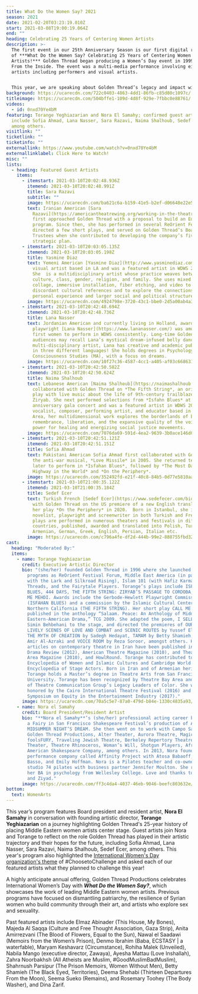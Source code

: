 ```yaml
---
title: What Do the Women Say? 2021
season: 2021
date: 2021-02-20T03:23:19.010Z
start: 2021-03-08T19:00:19.064Z
end: ""
heading: Celebrating 25 Years of Centering Women Artists
description: >-
  The first event in our 25th Anniversary Season is our first digital rendition
  of ***What Do the Women Say? Celebrating 25 Years of Centering Women
  Artists!*** Golden Thread began producing a Women’s Day event in 1999 titled,
  From the Inside. The event was a multi-media performance involving eight women
  artists including performers and visual artists.


  This year, we are speaking about Golden Thread’s legacy and impact with artists whose experience with Golden Thread ranges from one year to more than twenty years. What has Golden Thread’s impact been on these artists’ career? What is their hope for Golden Thread’s next 25 years?
background: https://ucarecdn.com/722c0403-4863-4dd1-86fb-c85d80c1097c/
titleimage: https://ucarecdn.com/504bffe1-109d-4d8f-929e-7fbbc0e88761/
videos:
  - id: 0nxd70Ye4bM
featuring: Torange Yeghiazarian and Nora El Samahy; confirmed guest artists
  include Sofia Ahmad, Lana Nasser, Sara Razavi, Naima Shalhoub, Sedef Ecer,
  among others.
visitlink: ""
ticketlink: ""
ticketinfo: ""
externallink: https://www.youtube.com/watch?v=0nxd70Ye4bM
externallinklabel: Click Here to Watch!
misc: ""
lists:
  - heading: Featured Guest Artists
    items:
      - itemstart: 2021-03-10T20:02:48.936Z
        itemend: 2021-03-10T20:02:48.991Z
        title: Sara Razavi
        subtitle: ""
        image: https://ucarecdn.com/ba621c6a-b159-41e5-b2ef-d06648e22e54/-/crop/1306x1188/0,234/-/preview/
        text: Iranian American [Sara
          Razavi](https://americantheatrewing.org/working-in-the-theatre/in-the-field-sara-razavi/)
          first approached Golden Thread with a proposal to build an Education
          program. Since then, she has performed in several ReOrient Festivals,
          directed a few short plays, and served on Golden Thread’s Board of
          Trustees when she contributed to developing the company’s five-year
          strategic plan.
      - itemstart: 2021-03-10T20:03:05.135Z
        itemend: 2021-03-10T20:03:05.198Z
        title: Yasmine Diaz
        text: Yemeni American [Yasmine Diaz](http://www.yasminediaz.com/about) is a
          visual artist based in LA and was a featured artist in WDWS 2018.
          She  is a multidisciplinary artist whose practice weaves between
          culture, class, gender, religion, and family. She uses mixed media
          collage, immersive installation, fiber etching, and video to juxtapose
          discordant cultural references and to explore the connections between
          personal experience and larger social and political structures.
        image: https://ucarecdn.com/4924798e-3720-43c1-bbe0-2d5a00ab4a3b/-/crop/995x958/0,425/-/preview/
      - itemstart: 2021-03-10T20:42:48.694Z
        itemend: 2021-03-10T20:42:48.736Z
        title: Lana Nasser
        text: Jordanian American and currently living in Holland, award-winning
          playwright [Lana Nasser](https://www.lananasser.com/) was among the
          first women to perform in WDWS consistently. Long-time Golden Thread
          audiences may recall Lana’s mystical dream-infused belly dancing!  A
          multi-disciplinary artist, Lana has creative and academic publications
          in three different languages! She holds degrees in Psychology (BA) and
          Consciousness Studies (MA), with a focus on dreams.
        image: https://ucarecdn.com/10f27c36-4587-4cc1-a405-af03c6686312/
      - itemstart: 2021-03-10T20:42:50.582Z
        itemend: 2021-03-10T20:42:50.624Z
        title: Naima Shalhoub
        text: Lebanese American [Naima Shalhoub](https://naimashalhoub.com/bio) first
          collaborated with Golden Thread on *The Fifth String*, an original
          play with live music about the life of 9th-century trailblazer,
          Ziryab. She next performed selections from *Isfahn Blues* at our 20th
          anniversary gala concert and was a featured artist in WDWS 2018. A
          vocalist, composer, performing artist, and educator based in the Bay
          Area, her multidimensional work explores the borderlands of belonging,
          remembrance, liberation, and the expansive quality of the voice - its
          power for healing and energizing social justice movements.
        image: https://ucarecdn.com/7076da69-591d-4ea2-9639-3b0ace146d0c/-/crop/1107x1059/281,117/-/preview/
      - itemstart: 2021-03-10T20:42:51.121Z
        itemend: 2021-03-10T20:42:51.151Z
        title: Sofia Ahmad
        text: Pakistani American Sofia Ahmad first collaborated with Golden Thread on
          the anti-war musical, *Love Missile* in 2005. She returned ten years
          later to perform in *Isfahan Blues*, followed by *The Most Dangerous
          Highway in the World* and *On the Periphery*.
        image: https://ucarecdn.com/352492fd-e21f-40c8-84b5-0d77e5810aab/-/crop/937x936/607,369/-/preview/
      - itemstart: 2021-03-10T21:00:35.122Z
        itemend: 2021-03-10T21:00:35.184Z
        title: Sedef Ecer
        text: Turkish French [Sedef Ecer](https://www.sedefecer.com/bio-express) worked
          with Golden Thread on the US premiere of a new English translation of
          her play *On the Periphery* in 2020.  Born in Istanbul, she is a
          novelist, playwright and screenwriter in both Turkish and French. Her
          plays are performed in numerous theaters and festivals in different
          countries, published, awarded and translated into Polish, Turkish,
          Armenian, German, Greek, English, Persian, Italian etc.
        image: https://ucarecdn.com/c796a4fe-df2d-444b-99e2-888755fbd322/-/crop/349x326/83,45/-/preview/
cast:
  heading: "Moderated By:"
  items:
    - name: Torange Yeghiazarian
      credit: Executive Artistic Director
      bio: "(she/her) founded Golden Thread in 1996 where she launched such visionary
        programs as ReOrient Festival Forum, Middle East America (in partnership
        with the Lark and Silkroad Rising), Islam 101 (with Hafiz Karmali), New
        Threads, and the Fairytale Players. Torange’s plays include ISFAHAN
        BLUES, 444 DAYS, THE FIFTH STRING: ZIRYAB’S PASSAGE TO CORDOBA, and CALL
        ME MEHDI. Awards include the Gerbode-Hewlett Playwright Commission Award
        (ISFAHAN BLUES) and a commission by the Islamic Cultural Center of
        Northern California (THE FIFTH STRING). Her short play CALL ME MEHDI is
        published in the anthology “Salaam. Peace: An Anthology of Middle
        Eastern-American Drama,” TCG 2009. She adapted the poem, I SELL SOULS by
        Simin Behbehani to the stage, and directed the premieres of OUR ENEMIES:
        LIVELY SCENES OF LOVE AND COMBAT and SCENIC ROUTES by Yussef El Guindi,
        THE MYTH OF CREATION by Sadegh Hedayat, TAMAM by Betty Shamieh, STUCK by
        Amir Al-Azraki and VOICE ROOM by Reza Soroor, amongst others. Her
        articles on contemporary theatre in Iran have been published in The
        Drama Review (2012), American Theatre Magazine (2010), and Theatre Bay
        Area Magazine (2010), and HowlRound. Torange has contributed to the
        Encyclopedia of Women and Islamic Cultures and Cambridge World
        Encyclopedia of Stage Actors. Born in Iran and of Armenian heritage,
        Torange holds a Master’s degree in Theatre Arts from San Francisco State
        University. Torange has been recognized by Theatre Bay Area and is one
        of Theatre Communication Group’s Legacy Leaders of Color. She was
        honored by the Cairo International Theatre Festival (2016) and the
        Symposium on Equity in the Entertainment Industry (2017)."
      image: https://ucarecdn.com/70a5c5e7-87a0-479d-b84e-1330c4835a93/-/crop/617x560/136,95/-/preview/
    - name: Nora el Samahy
      credit: Board President/Resident Artist
      bio: "**Nora el Samahy**’s (she/her) professional acting career began in 1998 as
        a Fairy in San Francisco Shakespeare Festival’s production of A
        MIDSUMMER NIGHT’S DREAM. She then went on to work with Campo Santo,
        Golden Thread Productions, Alter Theater, Aurora Theatre, Magic Theatre,
        foolsFURY, Traveling Jewish Theatre, Berkeley Repertory Theatre, Exit
        Theater, Theatre Rhinoceros, Woman’s Will, Shotgun Players, African
        American Shakespeare Company, among others. In 2013, Nora founded a
        performance company called Affinity Project with Atosa Babaoff, Beatrice
        Basso, and Emily Hoffman. Nora is a Pilates teacher and co-owner of
        studio 74 pilates with business partner Jennifer Moulton. She received
        her BA in psychology from Wellesley College. Love and thanks to Patrick
        and Ziyad."
      image: https://ucarecdn.com/ff3c4da4-4037-46eb-9046-beefc803632e/-/crop/961x925/580,187/-/preview/
bottom:
  text: WomenArts
---
```

This year’s program features Board president and resident artist, **Nora El Samahy** in conversation with founding artistic director, **Torange Yeghiazarian** on a journey highlighting Golden Thread's 25-year history of placing Middle Eastern women artists center stage. Guest artists join Nora and Torange to reflect on the role Golden Thread has played in their artistic trajectory and their hopes for the future, including Sofia Ahmad, Lana Nasser, Sara Razavi, Naima Shalhoub, Sedef Ecer, among others. This year's program also highlighted the [International Women's Day organization's theme](https://www.internationalwomensday.com/) of #ChoosetoChallenge and asked each of our featured artists what they planned to challenge this year!

A highly anticipate annual offering, Golden Thread Productions celebrates International Women’s Day with ***What Do the Women Say?***, which showcases the work of leading Middle Eastern women artists. Previous programs have focused on dismantling patriarchy, the resilience of Syrian women who build community through their art, and artists who explore sex and sexuality. 

Past featured artists include Elmaz Abinader (This House, My Bones), Majeda Al Saqqa (Culture and Free Thought Association, Gaza Strip), Anita Amirrezvani (The Blood of Flowers, Equal to the Sun), Nawal el Saadawi (Memoirs from the Women’s Prison), Denmo Ibrahim (Baba, ECSTASY | a waterfable), Maryam Keshavarz (Circumstance), Rohiha Malek (Unveiled), Nabila Mango (executive director, Zawaya), Ayesha Mattau (Love Inshallah), Zahra Noorbakhsh (All Atheists are Muslim, #GoodMuslimBadMuslim), Shahrnush Parsipur (The Prison Memoirs, Women Without Men), Betty Shamieh (The Black Eyed, Territories), Deema Shehabi (Thirteen Departures From the Moon), Seema Sueko (Remains), and Rosemary Toohey (The Body Washer), and Dina Zarif.